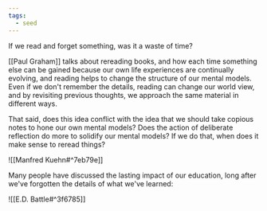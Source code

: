 ```yaml
---
tags:
  - seed
---
```

If we read and forget something, was it a waste of time?

[[Paul Graham]] talks about rereading books, and how each time something else can be gained because our own life experiences are continually evolving, and reading helps to change the structure of our mental models. Even if we don't remember the details, reading can change our world view, and by revisiting previous thoughts, we approach the same material in different ways.

That said, does this idea conflict with the idea that we should take copious notes to hone our own mental models? Does the action of deliberate reflection do more to solidify our mental models? If we do that, when does it make sense to reread things?

![[Manfred Kuehn#^7eb79e]]

Many people have discussed the lasting impact of our education, long after we've forgotten the details of what we've learned:

![[E.D. Battle#^3f6785]]

